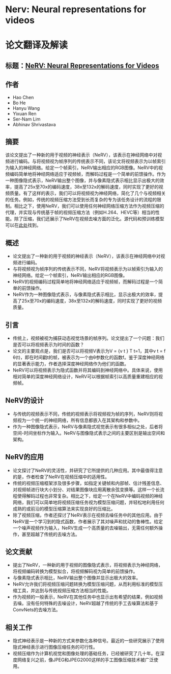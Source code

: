# Nerv: Neural representations for videos 

# 论文翻译及解读

## 标题：[NeRV: Neural Representations for Videos](https://arxiv.org/abs/2110.13903)

## 作者

- Hao Chen
- Bo He
- Hanyu Wang
- Yixuan Ren
- Ser-Nam Lim
- Abhinav Shrivastava

## 摘要

该论文提出了一种新的用于视频的神经表示（NeRV），该表示在神经网络中对视频进行编码。与将视频视为帧序列的传统表示不同，该论文将视频表示为以帧索引为输入的神经网络。给定一个帧索引，NeRV输出相应的RGB图像。NeRV中的视频编码简单地将神经网络适应于视频帧，而解码过程是一个简单的前馈操作。作为一种图像隐式表示，NeRV输出整个图像，并与像素隐式表示相比显示出极大的效率，提高了25x至70x的编码速度，38x至132x的解码速度，同时实现了更好的视频质量。有了这样的表示，我们可以将视频视为神经网络，简化了几个与视频相关的任务。例如，传统的视频压缩方法受到长而复杂的专为该任务设计的流程的限制。相比之下，使用NeRV，我们可以使用任何神经网络压缩方法作为视频压缩的代理，并实现与传统基于帧的视频压缩方法（例如H.264、HEVC等）相当的性能。除了压缩，我们还展示了NeRV在视频去噪方面的泛化。源代码和预训练模型可以在[此处](https://github.com/haochen-rye/NeRV.git)找到。

## 概述

- 论文提出了一种新的用于视频的神经表示（NeRV），该表示在神经网络中对视频进行编码。
- 与将视频视为帧序列的传统表示不同，NeRV将视频表示为以帧索引为输入的神经网络。给定一个帧索引，NeRV输出相应的RGB图像。
- NeRV的视频编码过程简单地将神经网络适应于视频帧，而解码过程是一个简单的前馈操作。
- NeRV作为一种图像隐式表示，与像素隐式表示相比，显示出极大的效率，提高了25x至70x的编码速度，38x至132x的解码速度，同时实现了更好的视频质量。

## 引言

- 传统上，视频被视为捕获动态视觉场景的帧序列。论文提出了一个问题：我们是否可以将视频表示为时间的函数？
- 论文的主要观点是，我们是否可以将视频V表示为V = {v t } T t=1，其中v t = f θ(t)，即在时间戳t的帧，被表示为一个由θ参数化的函数f。鉴于深度神经网络的显著表示能力，作者选择深度神经网络作为他们的函数。
- NeRV可以将视频表示为隐式函数并将其编码到神经网络中。具体来说，使用相对简单的深度神经网络设计，NeRV可以根据帧索引以高质量重建相应的视频帧。

## NeRV的设计

- 与传统的视频表示不同，传统的视频表示将视频视为帧的序列，NeRV则将视频视为一个统一的神经网络，所有信息都嵌入在其架构和参数中。
- 作为一种图像隐式表示，NeRV与像素隐式视觉表示有很多相似之处，后者将空间-时间坐标作为输入。NeRV与图像隐式表示之间的主要区别是输出空间和架构。

## NeRV的应用

- 论文探讨了NeRV的灵活性，并研究了它所提供的几种应用。其中最值得注意的是，作者检查了NeRV在视频压缩中的适用性。
- 传统的视频压缩框架涉及很多步骤，如指定关键帧和内部帧、估计残差信息、对视频帧进行块大小划分、对结果图像块应用离散余弦变换等。这样一个长流程使得解码过程也非常复杂。相比之下，给定一个在NeRV中编码视频的神经网络，我们可以简单地将视频压缩任务视为模型压缩问题，并轻松地利用任何成熟的或前沿的模型压缩算法来实现良好的压缩比。
- 除了视频压缩，作者还探讨了NeRV表示在视频去噪任务中的其他应用。由于NeRV是一个学习到的隐式函数，作者展示了其对噪声和扰动的鲁棒性。给定一个噪声视频作为输入，NeRV生成一个高质量的去噪输出，无需任何额外操作，甚至超越了传统的去噪方法。

## 论文贡献

- 提出了NeRV，一种新的用于视频的图像隐式表示，将视频表示为神经网络，将视频编码转换为模型拟合，将视频解码视为简单的前馈操作。
- 与像素隐式表示相比，NeRV输出整个图像并显示出极大的效率。
- NeRV允许我们将视频压缩问题转换为模型压缩问题，从而利用标准的模型压缩工具，并达到与传统视频压缩方法相当的性能。
- 作为视频的一般表示，NeRV在其他任务中也显示出有希望的结果，例如视频去噪。没有任何特殊的去噪设计，NeRV超越了传统的手工去噪算法和基于ConvNets的去噪方法。

## 相关工作

- 隐式神经表示是一种新的方式来参数化各种信号。最近的一些研究展示了使用隐式神经表示进行图像压缩任务的可行性。
- 视频压缩作为计算机视觉和图像处理的基础任务，已经被研究了几十年。在深度网络复兴之前，像JPEG和JPEG2000这样的手工图像压缩技术被广泛使用。